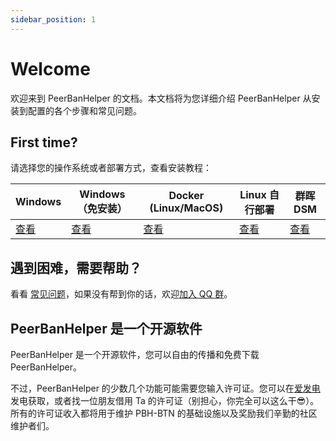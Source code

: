 ```yaml
---
sidebar_position: 1
---
```


# Welcome

欢迎来到 PeerBanHelper 的文档。本文档将为您详细介绍 PeerBanHelper 从安装到配置的各个步骤和常见问题。

## First time?

请选择您的操作系统或者部署方式，查看安装教程：

| Windows                    | Windows（免安装）                  | Docker (Linux/MacOS)      | Linux 自行部署           | 群晖 DSM                    |
| -------------------------- | ---------------------------------- | ------------------------- | ------------------------ | --------------------------- |
| [查看](./setup/Windows.md) | [查看](./setup/WindowsPortable.md) | [查看](./setup/Docker.md) | [查看](./setup/Linux.md) | [查看](./setup/Synology.md) |

## 遇到困难，需要帮助？

看看 [常见问题](./faq.md)，如果没有帮到你的话，欢迎[加入 QQ 群](https://qm.qq.com/cgi-bin/qm/qr?k=w5as_wH2G1ReUrClreCYhR69XiNCuP65&jump_from=webapi&authKey=EyjMX7Pwc77XLM51V6FEcR7oXnG8fsUbSFqYZ4PPiEpq32vBglJn/jFvpc3LFDhn)。

## PeerBanHelper 是一个开源软件

PeerBanHelper 是一个开源软件，您可以自由的传播和免费下载 PeerBanHelper。  

不过，PeerBanHelper 的少数几个功能可能需要您输入许可证。您可以在[爱发电](https://afdian.com/a/Ghost_chu)发电获取，或者找一位朋友借用 Ta 的许可证（别担心，你完全可以这么干😎）。  
所有的许可证收入都将用于维护 PBH-BTN 的基础设施以及奖励我们辛勤的社区维护者们。
